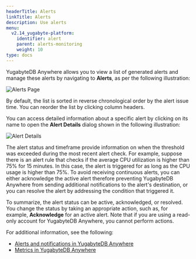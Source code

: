 ```yaml
---
headerTitle: Alerts
linkTitle: Alerts
description: Use alerts
menu:
  v2.14_yugabyte-platform:
    identifier: alert
    parent: alerts-monitoring
    weight: 10
type: docs
---
```


YugabyteDB Anywhere allows you to view a list of generated alerts and manage these alerts by navigating to **Alerts**, as per the following illustration:

![Alerts Page](/images/yp/alerts-monitoring/alerts-view1.png)

By default, the list is sorted in reverse chronological order by the alert issue time. You can reorder the list by clicking column headers.

You can access detailed information about a specific alert by clicking on its name to open the **Alert Details** dialog shown in the following illustration:

![Alert Details](/images/yp/alerts-monitoring/alerts-view2.png)

The alert status and timeframe provide information on when the threshold was exceeded during the most recent alert check. For example, suppose there is an alert rule that checks if the average CPU utilization is higher than 75% for 15 minutes. In this case, the alert is triggered for as long as the CPU usage is higher than 75%. To avoid receiving continuous alerts, you can either acknowledge the active alert therefore preventing YugabyteDB Anywhere from sending additional notifications to the alert's destination, or you can resolve the alert by addressing the condition that triggered it.

To summarize, the alert status can be active, acknowledged, or resolved. You change the status by taking an appropriate action, such as, for example, **Acknowledge** for an active alert. Note that if you are using a read-only account for YugabyteDB Anywhere, you cannot perform actions.

For additional information, see the following:

- [Alerts and notifications in YugabyteDB Anywhere](https://www.yugabyte.com/blog/yugabytedb-2-8-alerts-and-notifications/)
- [Metrics in YugabyteDB Anywhere](../../troubleshoot/universe-issues/#use-metrics)
